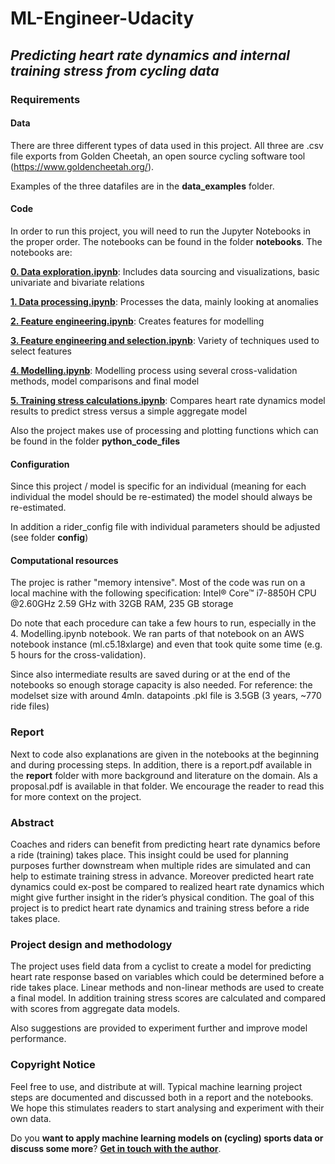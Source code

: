 # ML-Engineer-Udacity

## _Predicting heart rate dynamics and internal training stress from cycling data_

### Requirements

#### Data

There are three different types of data used in this project. All three are .csv file exports from Golden Cheetah, an open source cycling software tool (https://www.goldencheetah.org/).

Examples of the three datafiles are in the **data_examples** folder. 

#### Code

In order to run this project, you will need to run the Jupyter Notebooks in the proper order. The notebooks can be found in the folder **notebooks**. The notebooks are:

[**0. Data exploration.ipynb**](0.%20Data%20exploration.ipynb): Includes data sourcing and visualizations, basic univariate and bivariate relations

[**1. Data processing.ipynb**](1.%20Data%20processing.ipynb): Processes the data, mainly looking at anomalies

[**2. Feature engineering.ipynb**](2.%20Feature%20engineering.ipynb): Creates features for modelling

[**3. Feature engineering and selection.ipynb**](3.%20Feature%20engineering%20and%20selection.ipynb): Variety of techniques used to select features

[**4. Modelling.ipynb**](4.20%Modelling.ipynb): Modelling process using several cross-validation methods, model comparisons and final model

[**5. Training stress calculations.ipynb**](5.%20Training%20stress%20calculations.ipynb): Compares heart rate dynamics model results to predict stress versus a simple aggregate model

Also the project makes use of processing and plotting functions which can be found in the folder **python_code_files**

#### Configuration

Since this project / model is specific for an individual (meaning for each individual the model should be re-estimated) the model should always be re-estimated.

In addition a rider_config file with individual parameters should be adjusted (see folder **config**)

#### Computational resources

The projec is rather "memory intensive". Most of the code was run on a local machine with the following specification: Intel® Core™ i7-8850H CPU @2.60GHz 2.59 GHz with 32GB RAM, 235 GB storage

Do note that each procedure can take a few hours to run, especially in the 4. Modelling.ipynb notebook. We ran parts of that notebook on an AWS notebook instance (ml.c5.18xlarge) and even that took quite some time (e.g. 5 hours for the cross-validation). 

Since also intermediate results are saved during or at the end of the notebooks so enough storage capacity is also needed. For reference: the modelset size with around 4mln. datapoints .pkl file is 3.5GB (3 years, ~770 ride files)

### Report

Next to code also explanations are given in the notebooks at the beginning and during processing steps. In addition, there is a report.pdf available in the **report** folder with more background and literature on the domain. Als a proposal.pdf is available in that folder. We encourage the reader to read this for more context on the project.

### Abstract

Coaches and riders can benefit from predicting heart rate dynamics before a ride (training) takes place. This insight could be used for planning purposes further downstream when multiple rides are simulated and can help to estimate training stress in advance. Moreover predicted heart rate dynamics could ex-post be compared to realized heart rate dynamics which might give further insight in the rider’s physical condition. The goal of this project is to predict heart rate dynamics and training stress before a ride takes place.

### Project design and methodology

The project uses field data from a cyclist to create a model for predicting heart rate response based on variables which could be determined before a ride takes place. Linear methods and non-linear methods are used to create a final model. In addition training stress scores are calculated and compared with scores from aggregate data models.

Also suggestions are provided to experiment further and improve model performance. 

### Copyright Notice

Feel free to use, and distribute at will. Typical machine learning project steps are documented and discussed both in a report and the notebooks. We hope this stimulates readers to start analysing and experiment with their own data. 

Do you **want to apply machine learning models on (cycling) sports data or discuss some more**? [**Get in touch with the author**](https://github.com/RuudVelo).
